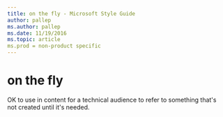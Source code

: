 ```yaml
---
title: on the fly - Microsoft Style Guide
author: pallep
ms.author: pallep
ms.date: 11/19/2016
ms.topic: article
ms.prod = non-product specific
---
```


# on the fly

OK to use in content for a technical audience to refer to something that's not created until it's needed. 
